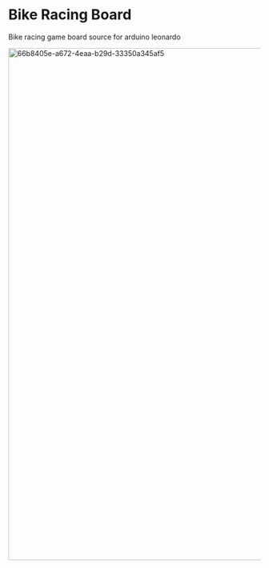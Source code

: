 # Bike Racing Board
Bike racing game board source for arduino leonardo

<img width="1024" alt="66b8405e-a672-4eaa-b29d-33350a345af5" src="https://github.com/luxlike/bikeracingboard/assets/181154/e6ad6f16-ca71-481a-8c3a-57eb49a662d8">
